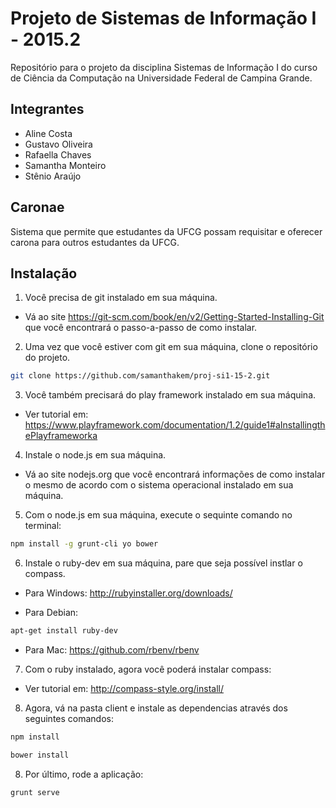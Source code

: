 # Projeto de Sistemas de Informação I - 2015.2
Repositório para o projeto da disciplina Sistemas de Informação I do curso de Ciência da Computação na Universidade Federal de Campina Grande.

## Integrantes
 - Aline Costa
 - Gustavo Oliveira
 - Rafaella Chaves
 - Samantha Monteiro
 - Stênio Araújo

## Caronae

Sistema que permite que estudantes da UFCG possam requisitar e oferecer carona para outros estudantes da UFCG.

## Instalação

1. Você precisa de git instalado em sua máquina.
 - Vá ao site https://git-scm.com/book/en/v2/Getting-Started-Installing-Git que você encontrará o passo-a-passo de como instalar.

2. Uma vez que você estiver com git em sua máquina, clone o repositório do projeto.

```bash
git clone https://github.com/samanthakem/proj-si1-15-2.git
``` 

3. Você também precisará do play framework instalado em sua máquina.

 - Ver tutorial em: https://www.playframework.com/documentation/1.2/guide1#aInstallingthePlayframeworka

4. Instale o node.js em sua máquina.

 - Vá ao site nodejs.org que você encontrará informações de como instalar o mesmo de acordo com o sistema operacional instalado em sua máquina.

5. Com o node.js em sua máquina, execute o sequinte comando no terminal:

```bash
npm install -g grunt-cli yo bower
``` 

6. Instale o ruby-dev em sua máquina, pare que seja possível instlar o compass.

- Para Windows: http://rubyinstaller.org/downloads/

- Para Debian:

```bash
apt-get install ruby-dev
```
- Para Mac: https://github.com/rbenv/rbenv

7. Com o ruby instalado, agora você poderá instalar compass:

- Ver tutorial em: http://compass-style.org/install/

8. Agora, vá na pasta client e instale as dependencias através dos seguintes comandos:

```bash
npm install 
```

```bash
bower install
```

8. Por último, rode a aplicação:

```bash
grunt serve
```
